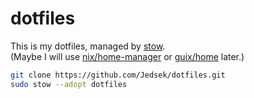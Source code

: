 # dotfiles

This is my dotfiles, managed by [stow](https://www.gnu.org/software/stow/).  
(Maybe I will use [nix/home-manager](https://github.com/nix-community/home-manager) or [guix/home](https://guix.gnu.org/manual/en/html_node/Home-Configuration.html) later.)  

```bash
git clone https://github.com/Jedsek/dotfiles.git
sudo stow --adopt dotfiles
```
